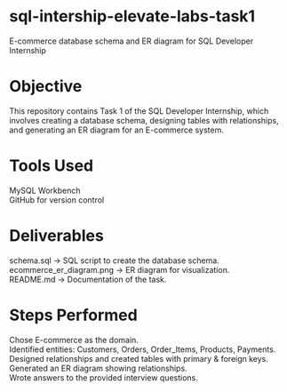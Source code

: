# sql-intership-elevate-labs-task1
E-commerce database schema and ER diagram for SQL Developer Internship
# Objective
This repository contains Task 1 of the SQL Developer Internship, which involves creating a database schema, designing tables with relationships, and generating an ER diagram for an E-commerce system.  

# Tools Used
MySQL Workbench  
GitHub for version control  
# Deliverables
schema.sql → SQL script to create the database schema.  
ecommerce_er_diagram.png → ER diagram for visualization.  
README.md → Documentation of the task.  
 
# Steps Performed
Chose E-commerce as the domain.  
Identified entities: Customers, Orders, Order_Items, Products, Payments.  
Designed relationships and created tables with primary & foreign keys.  
Generated an ER diagram showing relationships.  
Wrote answers to the provided interview questions.  
